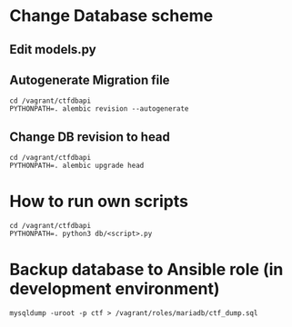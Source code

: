 # Change Database scheme

## Edit models.py

## Autogenerate Migration file

```
cd /vagrant/ctfdbapi
PYTHONPATH=. alembic revision --autogenerate
```



## Change DB revision to head


```
cd /vagrant/ctfdbapi
PYTHONPATH=. alembic upgrade head
```




# How to run own scripts

```
cd /vagrant/ctfdbapi
PYTHONPATH=. python3 db/<script>.py
``` 

# Backup database to Ansible role  (in development environment)

```
mysqldump -uroot -p ctf > /vagrant/roles/mariadb/ctf_dump.sql
```
